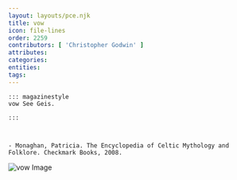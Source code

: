 ```yaml
---
layout: layouts/pce.njk
title: vow
icon: file-lines
order: 2259
contributors: [ 'Christopher Godwin' ]
attributes:
categories:
entities:
tags:
---
```

``` tab [group1:Info]
::: magazinestyle
vow See Geis.

:::
```
``` tab [group1:Attributes]
```
``` tab [group1:Entities]
```
``` tab [group1:Sources]
- Monaghan, Patricia. The Encyclopedia of Celtic Mythology and Folklore. Checkmark Books, 2008.
```
![vow Image]([None])
